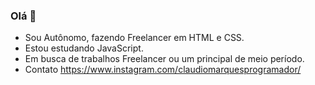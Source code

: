 ### Olá 👋
- Sou Autônomo, fazendo Freelancer em HTML e CSS.
- Estou estudando JavaScript.
- Em busca de trabalhos Freelancer ou um principal de meio período.
- Contato https://www.instagram.com/claudiomarquesprogramador/
<!--
**claudiomarquesprogramador/claudiomarquesprogramador** is a ✨ _special_ ✨ repository because its `README.md` (this file) appears on your GitHub profile.

Here are some ideas to get you started:

- 🔭 I’m currently working on ...
- 🌱 I’m currently learning ...
- 👯 I’m looking to collaborate on ...
- 🤔 I’m looking for help with ...
- 💬 Ask me about ...
- 📫 How to reach me: ...
- 😄 Pronouns: ...
- ⚡ Fun fact: ...
-->
